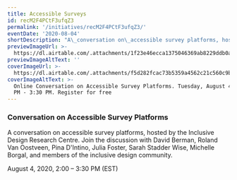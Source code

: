 ```yaml
---
title: Accessible Surveys
id: recM2F4PCtF3ufqZ3
permalink: '/initiatives/recM2F4PCtF3ufqZ3/'
eventDate: '2020-08-04'
shortDescription: "A\_conversation on\_accessible survey platforms, hosted by the Inclusive Design Research Centre. Join the discussion with David Berman, Roland Van Oostveen, Pina D'Intino, Julia Foster, Sarah Stadder Wise, Michelle Borgal, and members of the inclusive design community.\n\nAugust 4, 2020, 2:00 – 3:30 PM (EST)"
previewImageUrl: >-
  https://dl.airtable.com/.attachments/1f23e46ecca1375046369ab8229ddb0a/e7d8f19f/group82.jpg
previewImageAltText: ''
coverImageUrl: >-
  https://dl.airtable.com/.attachments/f5d282fcac73b5359a4562c21c560c9b/88950a55/AccessibleSurveyPlatforms_1024x536.png
coverImageAltText: >-
  Online Conversation on Accessible Survey Platforms. Tuesday, August 4th. 2:00
  PM - 3:30 PM. Register for free
---
```

### **Conversation on Accessible Survey Platforms**

A conversation on accessible survey platforms, hosted by the Inclusive Design Research Centre. Join the discussion with David Berman, Roland Van Oostveen, Pina D'Intino, Julia Foster, Sarah Stadder Wise, Michelle Borgal, and members of the inclusive design community.

August 4, 2020, 2:00 – 3:30 PM (EST)
